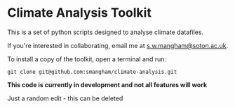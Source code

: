 # Climate Analysis Toolkit

This is a set of python scripts designed to analyse climate datafiles.

If you're interested in collaborating, email me at s.w.mangham@soton.ac.uk.

To install a copy of the toolkit, open a terminal and run:
```
git clone git@github.com:smangham/climate-analysis.git
```

**This code is currently in development and not all features will work**

Just a random edit  - this can be deleted
